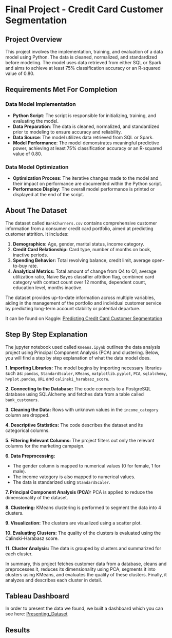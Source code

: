 # Final Project - Credit Card Customer Segmentation

## Project Overview

This project involves the implementation, training, and evaluation of a data model using Python. The data is cleaned, normalized, and standardized before modeling. The model uses data retrieved from either SQL or Spark and aims to achieve at least 75% classification accuracy or an R-squared value of 0.80.

## Requirements Met For Completion

### Data Model Implementation

- **Python Script**: The script is responsible for initializing, training, and evaluating the model.
- **Data Preparation**: The data is cleaned, normalized, and standardized prior to modeling to ensure accuracy and reliability.
- **Data Source**: The model utilizes data retrieved from SQL or Spark.
- **Model Performance**: The model demonstrates meaningful predictive power, achieving at least 75% classification accuracy or an R-squared value of 0.80.

### Data Model Optimization

- **Optimization Process**: The iterative changes made to the model and their impact on performance are documented within the Python script.
- **Performance Display**: The overall model performance is printed or displayed at the end of the script.

## About The Dataset

The dataset called `BankChurners.csv` contains comprehensive customer information from a consumer credit card portfolio, aimed at predicting customer attrition. It includes:

1. **Demographics:** Age, gender, marital status, income category.
2. **Credit Card Relationship:** Card type, number of months on book, inactive periods.
3. **Spending Behavior:** Total revolving balance, credit limit, average open-to-buy rate.
4. **Analytical Metrics:** Total amount of change from Q4 to Q1, average utilization ratio, Naive Bayes classifier attrition flag, combined card category with contact count over 12 months, dependent count, education level, months inactive.

The dataset provides up-to-date information across multiple variables, aiding in the management of the portfolio and individual customer service by predicting long-term account stability or potential departure.

It can be found on Kaggle: [Predicting Credit Card Customer Segmentation](https://www.kaggle.com/datasets/thedevastator/predicting-credit-card-customer-attrition-with-m)

## Step By Step Explanation

The jupyter notebook used called `Kmeans.ipynb` outlines the data analysis project using Principal Component Analysis (PCA) and clustering. Below, you will find a step by step explanation of what the data model does.

**1. Importing Libraries:** The model begins by importing necessary libraries such as: `pandas`, `StandardScaler`, `KMeans`, `matplotlib.pyplot`, `PCA`, `sqlalchemy`, `hvplot.pandas`, `URL` and `calinski_harabasz_score`.

**2. Connecting to the Database:** The code connects to a PostgreSQL database using SQLAlchemy and fetches data from a table called `bank_customers`.

**3. Cleaning the Data:** Rows with unknown values in the `income_category` column are dropped.

**4. Descriptive Statistics:** The code describes the dataset and its categorical columns.

**5. Filtering Relevant Columns:** The project filters out only the relevant columns for the marketing campaign.

**6. Data Preprocessing:**

- The gender column is mapped to numerical values (0 for female, 1 for male).
- The income vategory is also mapped to numerical values.
- The data is standarized using `StandardScaler`.

**7. Principal Component Analysis (PCA):** PCA is applied to reduce the dimensionality of the dataset.

**8. Clustering:** KMeans clustering is performed to segment the data into 4 clusters.

**9. Visualization:** The clusters are visualized using a scatter plot.

**10. Evaluating Clusters:** The quality of the clusters is evaluated using the Calinski-Harabasz score.

**11. Cluster Analysis:** The data is grouped by clusters and summarized for each cluster.

In summary, this project fetches customer data from a database, cleans and preprocesses it, reduces its dimensionality using PCA, segments it into clusters using KMeans, and evaluates the quality of these clusters. Finally, it analyzes and describes each cluster in detail.

## Tableau Dashboard

In order to present the data we found, we built a dashboard which you can see here: [Presenting_Dataset](https://public.tableau.com/app/profile/kevin.dorado/viz/Presenting_Dataset/Presentingthedata?publish=yes)

## Results